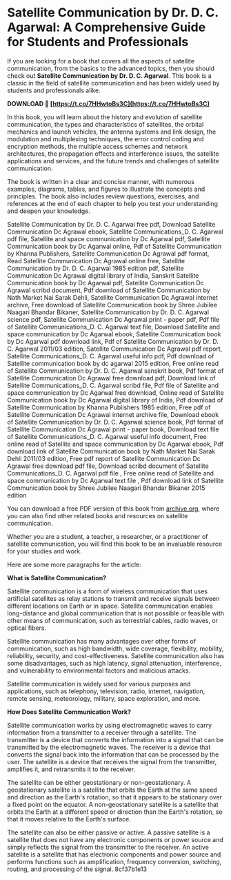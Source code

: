 
 
# Satellite Communication by Dr. D. C. Agarwal: A Comprehensive Guide for Students and Professionals
 
If you are looking for a book that covers all the aspects of satellite communication, from the basics to the advanced topics, then you should check out **Satellite Communication by Dr. D. C. Agarwal**. This book is a classic in the field of satellite communication and has been widely used by students and professionals alike.
 
**DOWNLOAD 🔗 [https://t.co/7HHwtoBs3C](https://t.co/7HHwtoBs3C)**


 
In this book, you will learn about the history and evolution of satellite communication, the types and characteristics of satellites, the orbital mechanics and launch vehicles, the antenna systems and link design, the modulation and multiplexing techniques, the error control coding and encryption methods, the multiple access schemes and network architectures, the propagation effects and interference issues, the satellite applications and services, and the future trends and challenges of satellite communication.
 
The book is written in a clear and concise manner, with numerous examples, diagrams, tables, and figures to illustrate the concepts and principles. The book also includes review questions, exercises, and references at the end of each chapter to help you test your understanding and deepen your knowledge.
 
Satellite Communication by Dr. D. C. Agarwal free pdf,  Download Satellite Communication Dc Agrawal ebook,  Satellite Communications\_D. C. Agarwal pdf file,  Satellite and space communication by Dc Agarwal pdf,  Satellite Communication book by Dc Agarwal online,  Pdf of Satellite Communication by Khanna Publishers,  Satellite Communication Dc Agrawal pdf format,  Read Satellite Communication Dc Agrawal online free,  Satellite Communication by Dr. D. C. Agarwal 1985 edition pdf,  Satellite Communication Dc Agrawal digital library of India,  Sanskrit Satellite Communication book by Dc Agarwal pdf,  Satellite Communication Dc Agrawal scribd document,  Pdf download of Satellite Communication by Nath Market Nai Sarak Dehli,  Satellite Communication Dc Agrawal internet archive,  Free download of Satellite Communication book by Shree Jubilee Naagari Bhandar Bikaner,  Satellite Communication by Dr. D. C. Agarwal science pdf,  Satellite Communication Dc Agrawal print - paper pdf,  Pdf file of Satellite Communications\_D. C. Agarwal text file,  Download Satellite and space communication by Dc Agarwal ebook,  Satellite Communication book by Dc Agarwal pdf download link,  Pdf of Satellite Communication by Dr. D. C. Agarwal 2011/03 edition,  Satellite Communication Dc Agrawal pdf report,  Satellite Communications\_D. C. Agarwal useful info pdf,  Pdf download of Satellite communication book by dc agarwal 2015 edition,  Free online read of Satellite Communication by Dr. D. C. Agarwal sanskrit book,  Pdf format of Satellite Communication Dc Agrawal free download pdf,  Download link of Satellite Communications\_D. C. Agarwal scribd file,  Pdf file of Satellite and space communication by Dc Agarwal free download,  Online read of Satellite Communication book by Dc Agarwal digital library of India,  Pdf download of Satellite Communication by Khanna Publishers 1985 edition,  Free pdf of Satellite Communication Dc Agrawal internet archive file,  Download ebook of Satellite Communication by Dr. D. C. Agarwal science book,  Pdf format of Satellite Communication Dc Agrawal print - paper book,  Download text file of Satellite Communications\_D. C. Agarwal useful info document,  Free online read of Satellite and space communication by Dc Agarwal ebook,  Pdf download link of Satellite Communication book by Nath Market Nai Sarak Dehli 2011/03 edition,  Free pdf report of Satellite Communication Dc Agrawal free download pdf file,  Download scribd document of Satellite Communications\_D. C. Agarwal pdf file ,  Free online read of Satellite and space communication by Dc Agarwal text file ,  Pdf download link of Satellite Communication book by Shree Jubilee Naagari Bhandar Bikaner 2015 edition
 
You can download a free PDF version of this book from [archive.org](https://archive.org/details/in.ernet.dli.2015.550887), where you can also find other related books and resources on satellite communication.
 
Whether you are a student, a teacher, a researcher, or a practitioner of satellite communication, you will find this book to be an invaluable resource for your studies and work.

Here are some more paragraphs for the article:
 
**What is Satellite Communication?**
 
Satellite communication is a form of wireless communication that uses artificial satellites as relay stations to transmit and receive signals between different locations on Earth or in space. Satellite communication enables long-distance and global communication that is not possible or feasible with other means of communication, such as terrestrial cables, radio waves, or optical fibers.
 
Satellite communication has many advantages over other forms of communication, such as high bandwidth, wide coverage, flexibility, mobility, reliability, security, and cost-effectiveness. Satellite communication also has some disadvantages, such as high latency, signal attenuation, interference, and vulnerability to environmental factors and malicious attacks.
 
Satellite communication is widely used for various purposes and applications, such as telephony, television, radio, internet, navigation, remote sensing, meteorology, military, space exploration, and more.
 
**How Does Satellite Communication Work?**
 
Satellite communication works by using electromagnetic waves to carry information from a transmitter to a receiver through a satellite. The transmitter is a device that converts the information into a signal that can be transmitted by the electromagnetic waves. The receiver is a device that converts the signal back into the information that can be processed by the user. The satellite is a device that receives the signal from the transmitter, amplifies it, and retransmits it to the receiver.
 
The satellite can be either geostationary or non-geostationary. A geostationary satellite is a satellite that orbits the Earth at the same speed and direction as the Earth's rotation, so that it appears to be stationary over a fixed point on the equator. A non-geostationary satellite is a satellite that orbits the Earth at a different speed or direction than the Earth's rotation, so that it moves relative to the Earth's surface.
 
The satellite can also be either passive or active. A passive satellite is a satellite that does not have any electronic components or power source and simply reflects the signal from the transmitter to the receiver. An active satellite is a satellite that has electronic components and power source and performs functions such as amplification, frequency conversion, switching, routing, and processing of the signal.
 8cf37b1e13
 
